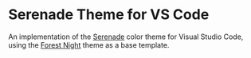 # Serenade Theme for VS Code

An implementation of the [Serenade](https://github.com/b4skyx/serenade) color theme for Visual Studio Code, using the [Forest Night](https://github.com/sainnhe/forest-night-vscode) theme as a base template.
